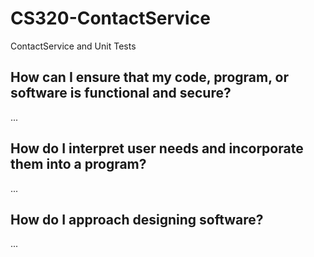 # CS320-ContactService
ContactService and Unit Tests

## How can I ensure that my code, program, or software is functional and secure?
...

## How do I interpret user needs and incorporate them into a program?
...

## How do I approach designing software?
...
